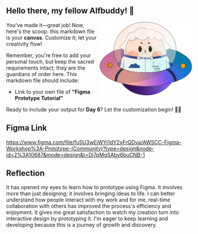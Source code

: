 ## Hello there, my fellow Alfbuddy! 💖

<img align="right" width="250px" src="../../assets/alf/alf-ufo.png">

You've made it—great job! Now, here's the scoop: this markdown file is your **canvas**. Customize it; let your creativity flow!

Remember, you're free to add your personal touch, but keep the sacred requirements intact; they are the guardians of order here. This markdown file should include:
- Link to your own file of **"Figma Prototype Tutorial"**

Ready to include your output for **Day 6**? Let the customization begin! 🚀✨

<!-- You may now delete and modify the content of this file -->

## Figma Link
https://www.figma.com/file/fu5U3wEjWYj1dY2yFrQDva/AWSCC-Figma-Workshop%3A-Prototype-(Community)?type=design&node-id=2%3A10687&mode=design&t=Dj7pMgSAby6buCNB-1

## Reflection
It has opened my eyes to learn how to prototype using Figma. It involves more than just designing; it involves bringing ideas to life. I can better understand how people interact with my work and for me, real-time collaboration with others has improved the process's efficiency and enjoyment. It gives me great satisfaction to watch my creation turn into interactive design by prototyping it. I'm eager to keep learning and developing because this is a journey of growth and discovery.
